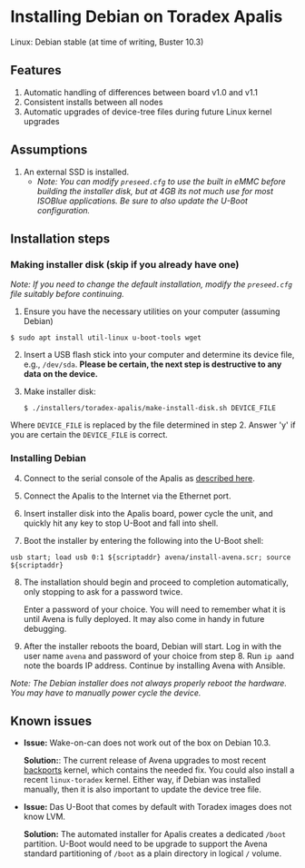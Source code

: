 # Installing Debian on Toradex Apalis

Linux: Debian stable (at time of writing, Buster 10.3)

## Features

1. Automatic handling of differences between board v1.0 and v1.1
1. Consistent installs between all nodes
1. Automatic upgrades of device-tree files during future Linux kernel upgrades

## Assumptions

1. An external SSD is installed.
   - _Note: You can modify `preseed.cfg` to use the built in eMMC before
     building the installer disk, but at 4GB its not much use for most ISOBlue
     applications. Be sure to also update the U-Boot configuration._

## Installation steps

### Making installer disk (skip if you already have one)

_Note: If you need to change the default installation, modify the `preseed.cfg`
file suitably before continuing._

1. Ensure you have the necessary utilities on your computer (assuming Debian)

`$ sudo apt install util-linux u-boot-tools wget`

2. Insert a USB flash stick into your computer and determine its device file,
   e.g., `/dev/sda`. **Please be certain, the next step is destructive to any
   data on the device.**

3. Make installer disk:

   `$ ./installers/toradex-apalis/make-install-disk.sh DEVICE_FILE`

Where `DEVICE_FILE` is replaced by the file determined in step 2. Answer 'y' if
you are certain the `DEVICE_FILE` is correct.

### Installing Debian

4. Connect to the serial console of the Apalis as [described
   here](https://developer.toradex.com/getting-started/module-1-from-the-box-to-the-shell/unboxing-and-setup-cables-ixora-torizon?som=apalis-imx8&board=ixora-carrier-board&os=torizon&desktop=linux#step-2).

5. Connect the Apalis to the Internet via the Ethernet port.

6. Insert installer disk into the Apalis board, power cycle the unit, and
   quickly hit any key to stop U-Boot and fall into shell.

7. Boot the installer by entering the following into the U-Boot shell:

`usb start; load usb 0:1 ${scriptaddr} avena/install-avena.scr; source ${scriptaddr}`

8. The installation should begin and proceed to completion automatically, only
   stopping to ask for a password twice.

   Enter a password of your choice. You will need to remember what it is until
   Avena is fully deployed. It may also come in handy in future debugging.

9. After the installer reboots the board, Debian will start. Log in with the
   user name `avena` and password of your choice from step 8. Run `ip a`and note
   the boards IP address. Continue by installing Avena with Ansible.

_Note: The Debian installer does not always properly reboot the hardware. You
may have to manually power cycle the device._
## Known issues

- **Issue:** Wake-on-can does not work out of the box on Debian 10.3.

  **Solution:**: The current release of Avena upgrades to most recent
  [backports](https://backports.debian.org/) kernel, which contains the needed
  fix. You could also install a recent `linux-toradex` kernel. Either way, if
  Debian was installed manually, then it is also important to update the device
  tree file.

- **Issue:** Das U-Boot that comes by default with Toradex images does not know
  LVM.

  **Solution:** The automated installer for Apalis creates a dedicated `/boot`
  partition. U-Boot would need to be upgrade to support the Avena standard
  partitioning of `/boot` as a plain directory in logical `/` volume.
